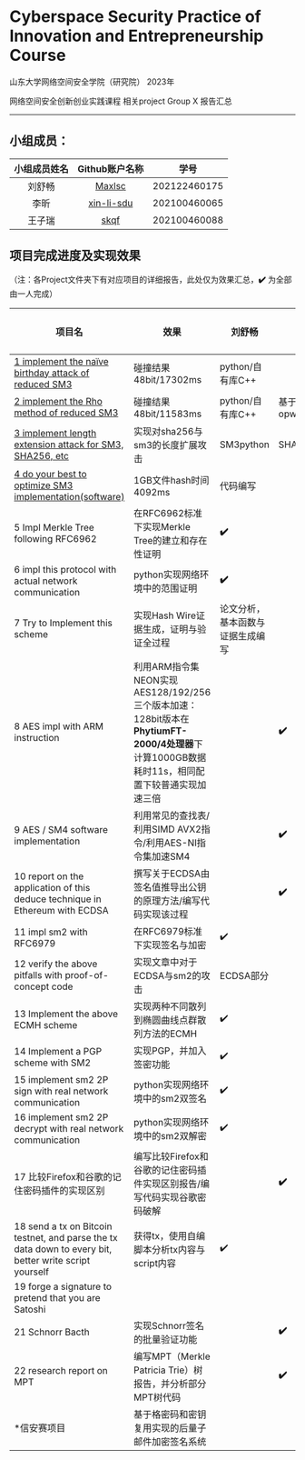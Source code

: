 # Cyberspace Security Practice of Innovation and Entrepreneurship Course

山东大学网络空间安全学院（研究院） 2023年

网络空间安全创新创业实践课程   相关project Group X 报告汇总

------

## 小组成员：

| 小组成员姓名 |                Github账户名称                | 学号         |
| :----------: | :------------------------------------------: | ------------ |
|    刘舒畅    |     [Maxlsc ](https://github.com/Maxlsc)     | 202122460175 |
|     李昕     | [xin-li-sdu ](https://github.com/xin-li-sdu) | 202100460065 |
|    王子瑞    |       [skqf ](https://github.com/skqf)       | 202100460088 |

## 项目完成进度及实现效果

（注：各Project文件夹下有对应项目的详细报告，此处仅为效果汇总，**✔️** 为全部由一人完成）

| 项目名 | 效果                                             | 刘舒畅                           | 李昕 | 王子瑞 |
| ------ | ------------------------------------------------ | -------------------------------- | ---- | ------ |
| [1 implement the naïve birthday attack of reduced SM3](https://github.com/Maxlsc/Projects-of-CSPIE/tree/main/Project1) | 碰撞结果48bit/17302ms                            | python/自有库C++                        |      |        |
| [2 implement the Rho method of reduced SM3](https://github.com/Maxlsc/Projects-of-CSPIE/tree/main/Project2) | 碰撞结果48bit/11583ms                            | python/自有库C++                 |   基于opwnsslC++   |        |
| [3 implement length extension attack for SM3, SHA256, etc](https://github.com/Maxlsc/Projects-of-CSPIE/tree/main/Project3) | 实现对sha256与sm3的长度扩展攻击                  | SM3python                           |   SHA256python   |        |
| [4 do your best to optimize SM3 implementation(software)](https://github.com/Maxlsc/Projects-of-CSPIE/tree/main/Project4) | 1GB文件hash时间4092ms                            | 代码编写                         |      |        |
| 5 Impl Merkle Tree following RFC6962 | 在RFC6962标准下实现Merkle Tree的建立和存在性证明 | **✔️**                            |      |        |
| 6 impl this protocol with actual network communication | python实现网络环境中的范围证明                   | **✔️**                            |      |        |
| 7 Try to Implement this scheme | 实现Hash Wire证据生成，证明与验证全过程          | 论文分析，基本函数与证据生成编写 |      |        |
| 8 AES impl with ARM instruction | 利用ARM指令集NEON实现AES128/192/256三个版本加速： 128bit版本在**PhytiumFT-2000/4处理器**下计算1000GB数据耗时11s，相同配置下较普通实现加速三倍 |         |   **✔️**    |        |
| 9 AES / SM4 software implementation | 利用常见的查找表/利用SIMD AVX2指令/利用AES-NI指令集加速SM4  |           |    **✔️**   |        |
| 10 report on the application of this deduce technique in Ethereum with ECDSA | 撰写关于ECDSA由签名值推导出公钥的原理方法/编写代码实现该过程       |                   |    **✔️**    |        |
| 11 impl sm2 with RFC6979 | 在RFC6979标准下实现签名与加密                    | ✔️                                |      |        |
| 12 verify the above pitfalls with proof-of-concept code | 实现文章中对于ECDSA与sm2的攻击                   | ECDSA部分                        |      |        |
| 13 Implement the above ECMH scheme | 实现两种不同散列到椭圆曲线点群散列方法的ECMH     | ✔️                                |      |        |
| 14 Implement a PGP scheme with SM2 | 实现PGP，并加入签密功能                          | ✔️                                |      |        |
| 15 implement sm2 2P sign with real network communication | python实现网络环境中的sm2双签名                  | ✔️                                |      |        |
| 16 implement sm2 2P decrypt with real network communication | python实现网络环境中的sm2双解密                  | ✔️                                |      |        |
| 17 比较Firefox和谷歌的记住密码插件的实现区别 | 编写比较Firefox和谷歌的记住密码插件实现区别报告/编写代码实现谷歌密码破解             |               |   **✔️**   |        |
| 18 send a tx on Bitcoin testnet, and parse the tx data down to every bit, better write script yourself | 获得tx，使用自编脚本分析tx内容与script内容       | ✔️                                |      |        |
| 19  forge a signature to pretend that you are Satoshi |                                                  |                                  |      |        |
| 21 Schnorr Bacth | 实现Schnorr签名的批量验证功能          |                  |    **✔️**    |        |
| 22 research report on MPT |  编写MPT（Merkle Patricia Trie）树报告，并分析部分MPT树代码      |                   |    **✔️**   |        |
| *信安赛项目 | 基于格密码和密钥复用实现的后量子邮件加密签名系统 | |  | |


